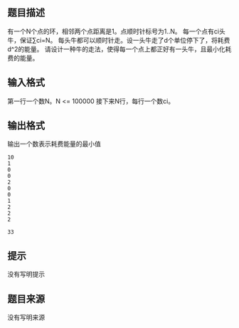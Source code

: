 

## 题目描述
有一个N个点的环，相邻两个点距离是1。点顺时针标号为1..N。
每一个点有ci头牛，保证∑ci=N。
每头牛都可以顺时针走。设一头牛走了d个单位停下了，将耗费d^2的能量。
请设计一种牛的走法，使得每一个点上都正好有一头牛，且最小化耗费的能量。
## 输入格式
第一行一个数N。N <= 100000
接下来N行，每行一个数ci。
## 输出格式
输出一个数表示耗费能量的最小值

```input1
10
1
0
0
2
0
0
1
2
2
2

```

```output1
33
```

## 提示
没有写明提示
## 题目来源
没有写明来源


